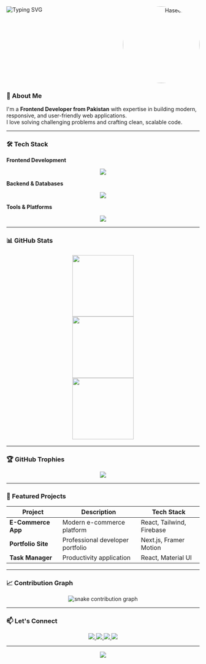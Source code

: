  <img align="left" src="https://readme-typing-svg.demolab.com?font=Fira+Code&size=30&duration=4000&pause=1000&color=5D3FD3&center=true&vCenter=true&width=600&height=80&lines=Hi+%F0%9F%91%8B%2C+I'm+Haseeb+Khan;Frontend+Developer;React+Specialist;UI%2FUX+Enthusiast;Problem+Solver" alt="Typing SVG" />

<div align="right">
  <img height="200" src="https://avatars.githubusercontent.com/u/189465563?v=4" style="border-radius:50%; margin-left:20px;" alt="Haseeb Khan" />
</div>

 <h3>🚀 About Me</h3>  

I'm a **Frontend Developer from Pakistan** with expertise in building modern, responsive, and user-friendly web applications.  
I love solving challenging problems and crafting clean, scalable code.

---

 <h3>🛠 Tech Stack  </h3>

**Frontend Development**  
<div align="center"> 
  <img src="https://skillicons.dev/icons?i=html,css,js,ts,react,next,tailwind,materialui,redux,graphql" /> 
</div>  

**Backend & Databases**  
<div align="center"> 
  <img src="https://skillicons.dev/icons?i=nodejs,express,firebase,mysql,mongodb" /> 
</div>  

**Tools & Platforms**  
<div align="center"> 
  <img src="https://skillicons.dev/icons?i=git,github,vscode,figma,webpack,vite,vercel,netlify" /> 
</div>  

---

<h3>📊 GitHub Stats  <h3/>

<div align="center">
  <img src="https://github-readme-stats.vercel.app/api?username=Haseebkhan90&show_icons=true&theme=radical&include_all_commits=true&count_private=true" height="160" />
  <br>
  <img src="https://github-readme-stats.vercel.app/api/top-langs/?username=Haseebkhan90&layout=compact&theme=radical&langs_count=8" height="160" />
  <br>
  <img src="https://streak-stats.demolab.com/?user=Haseebkhan90&theme=radical&fire=5D3FD3&currStreakLabel=5D3FD3" height="160" />
</div>

---

<h3>🏆 GitHub Trophies  </h3>

<div align="center">
  <img src="https://github-profile-trophy.vercel.app/?username=Haseebkhan90&theme=radical&no-bg=true&no-frame=true&column=4&margin-w=15&margin-h=15" />
</div>

---

<h3>🌟 Featured Projects </h3> 

| Project           | Description                     | Tech Stack                 |
|-------------------|---------------------------------|----------------------------|
| **E-Commerce App** | Modern e-commerce platform     | React, Tailwind, Firebase  |
| **Portfolio Site** | Professional developer portfolio | Next.js, Framer Motion     |
| **Task Manager**   | Productivity application       | React, Material UI         |

---

<h3> 📈 Contribution Graph  </h3>

<div align="center">
  <img src="https://github.com/Haseebkhan90/Haseebkhan90/blob/output/github-contribution-grid-snake.svg" alt="snake contribution graph" />
</div>

---

<h3>📫 Let's Connect  </h3>

<div align="center">
  <a href="https://www.linkedin.com/in/haseeb-khan-4b9685274/">
    <img src="https://img.shields.io/badge/LinkedIn-0A66C2?style=for-the-badge&logo=linkedin&logoColor=white" />
  </a>
  <a href="mailto:mhaseebkhan536@gmail.com">
    <img src="https://img.shields.io/badge/Gmail-EA4335?style=for-the-badge&logo=gmail&logoColor=white" />
  </a>
  <a href="https://twitter.com/">
    <img src="https://img.shields.io/badge/Twitter-1DA1F2?style=for-the-badge&logo=twitter&logoColor=white" />
  </a>
  <a href="https://your-portfolio-link.com">
    <img src="https://img.shields.io/badge/Portfolio-4285F4?style=for-the-badge&logo=google-chrome&logoColor=white" />
  </a>
</div>

---

<div align="center">
  <img src="https://komarev.com/ghpvc/?username=Haseebkhan90&color=5D3FD3&style=flat-square" />
</div>
